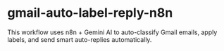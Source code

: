# gmail-auto-label-reply-n8n
This workflow uses n8n + Gemini AI to auto-classify Gmail emails, apply labels, and send smart auto-replies automatically.
